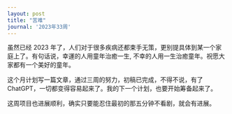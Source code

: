 ```yaml
---
layout: post
title: "苦难"
journal: '2023年33周'
---
```


虽然已经 2023 年了，人们对于很多疾病还都束手无策，更别提具体到某一个家庭上了。有句话说，幸運的人用童年治癒一生, 不幸的人用一生治癒童年。祝愿大家都有一个美好的童年。

这个月计划写一篇文章，通过三周的努力，初稿已完成，不得不说，有了 ChatGPT，一切都变得容易起来了。我的下一个计划，也要开始筹备起来了。

这周项目也进展顺利，确实只要能忍住最初的那五分钟不看剧，就会有进展。
